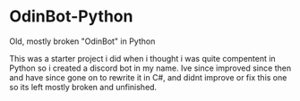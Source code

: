 # OdinBot-Python
Old, mostly broken "OdinBot" in Python


This was a starter project i did when i thought i was quite compentent in Python so i created a discord bot in my name.
Ive since improved since then and have since gone on to rewrite it in C#, and didnt improve or fix this one so its left mostly broken and unfinished.
